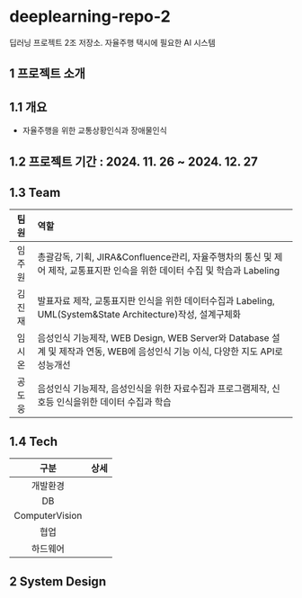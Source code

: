 # deeplearning-repo-2
딥러닝 프로젝트 2조 저장소. 자율주행 택시에 필요한 AI 시스템

## 1 프로젝트 소개

##  1.1 개요
- 자율주행을 위한 교통상황인식과 장애물인식

## 1.2 프로젝트 기간 : 2024. 11. 26 ~ 2024. 12. 27
  
## 1.3 Team
|팀원|	역할 |
|:----------:|:---------|
|  임주원  | 총괄감독, 기획, JIRA&Confluence관리, 자율주행차의 통신 및 제어 제작, 교통표지판 인슥을 위한 데이터 수집 및 학습과 Labeling| 
|  김진재  | 발표자료 제작, 교통표지판 인식을 위한 데이터수집과 Labeling, UML(System&State Architecture)작성, 설계구체화 | 
|  임시온  | 음성인식 기능제작, WEB Design, WEB Server와 Database 설계 및 제작과 연동, WEB에 음성인식 기능 이식, 다양한 지도 API로 성능개선| 
|  공도웅  | 음성인식 기능제작, 음성인식을 위한 자료수집과 프로그램제작, 신호등 인식을위한 데이터 수집과 학습| 

## 1.4 Tech
| 구분 |	상세 |
|:----------:|:----------:|
| 개발환경 | | 
| DB | | 
| ComputerVision | |   
| 협업 | |    
| 하드웨어 | |  

## 2 System Design
